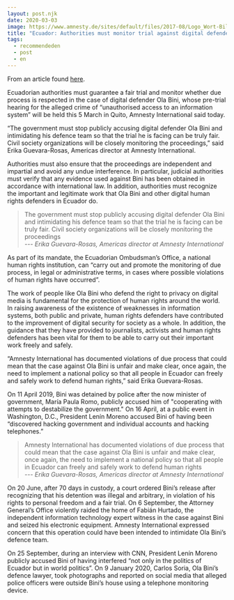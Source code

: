 ```yaml
---
layout: post.njk
date: 2020-03-03
image: https://www.amnesty.de/sites/default/files/2017-08/Logo_Wort-Bildmarke_CMYK_0.png
title: "Ecuador: Authorities must monitor trial against digital defender Ola Bini"
tags:
  - recommendeden
  - post
  - en
---
```


From an article found [here](https://www.amnesty.org/en/latest/news/2020/03/ecuador-authorities-must-monitor-trial-digital-defender-ola-bini/).

Ecuadorian authorities must guarantee a fair trial and monitor whether due process is respected in the case of digital defender Ola Bini, whose pre-trial hearing for the alleged crime of “unauthorised access to an information system” will be held this 5 March in Quito, Amnesty International said today.

“The government must stop publicly accusing digital defender Ola Bini and intimidating his defence team so that the trial he is facing can be truly fair. Civil society organizations will be closely monitoring the proceedings,” said Erika Guevara-Rosas, Americas director at Amnesty International.

Authorities must also ensure that the proceedings are independent and impartial and avoid any undue interference. In particular, judicial authorities must verify that any evidence used against Bini has been obtained in accordance with international law. In addition, authorities must recognize the important and legitimate work that Ola Bini and other digital human rights defenders in Ecuador do.

> The government must stop publicly accusing digital defender Ola Bini and intimidating his defence team so that the trial he is facing can be truly fair. Civil society organizations will be closely monitoring the proceedings
> <br/>--- <cite>Erika Guevara-Rosas, Americas director at Amnesty International</cite>

As part of its mandate, the Ecuadorian Ombudsman’s Office, a national human rights institution, can “carry out and promote the monitoring of due process, in legal or administrative terms, in cases where possible violations of human rights have occurred”.

The work of people like Ola Bini who defend the right to privacy on digital media is fundamental for the protection of human rights around the world. In raising awareness of the existence of weaknesses in information systems, both public and private, human rights defenders have contributed to the improvement of digital security for society as a whole. In addition, the guidance that they have provided to journalists, activists and human rights defenders has been vital for them to be able to carry out their important work freely and safely.

“Amnesty International has documented violations of due process that could mean that the case against Ola Bini is unfair and make clear, once again, the need to implement a national policy so that all people in Ecuador can freely and safely work to defend human rights,” said Erika Guevara-Rosas.

On 11 April 2019, Bini was detained by police after the now minister of government, María Paula Romo, publicly accused him of "cooperating with attempts to destabilize the government." On 16 April, at a public event in Washington, D.C., President Lenín Moreno accused Bini of having been “discovered hacking government and individual accounts and hacking telephones.”

> Amnesty International has documented violations of due process that could mean that the case against Ola Bini is unfair and make clear, once again, the need to implement a national policy so that all people in Ecuador can freely and safely work to defend human rights
> <br/>--- <cite>Erika Guevara-Rosas, Americas director at Amnesty International</cite>

On 20 June, after 70 days in custody, a court ordered Bini’s release after recognizing that his detention was illegal and arbitrary, in violation of his rights to personal freedom and a fair trial. On 6 September, the Attorney General’s Office violently raided the home of Fabián Hurtado, the independent information technology expert witness in the case against Bini and seized his electronic equipment. Amnesty International expressed concern that this operation could have been intended to intimidate Ola Bini’s defence team.

On 25 September, during an interview with CNN, President Lenín Moreno publicly accused Bini of having interfered “not only in the politics of Ecuador but in world politics”. On 9 January 2020, Carlos Soria, Ola Bini’s defence lawyer, took photographs and reported on social media that alleged police officers were outside Bini’s house using a telephone monitoring device.
